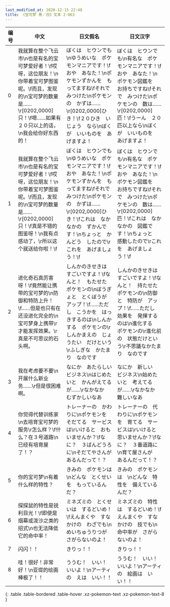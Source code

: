 ```yaml
---
last_modified_at: 2020-12-15 22:48
title: 《宝可梦 黑／白》文本 2-063
---
```

| 编号 | 中文 | 日文假名 | 日文汉字 |
| ---- | ---- | ---- | --- |
| 0 | 我就算在整个飞云市\n也是有名的宝可梦爱好者！\f哎呀，这位朋友！\n你带着宝可梦图鉴呢。\f而且，发现的\n宝可梦的数量是……\r[0202,0000]只！\f嗯……如果有２０只以上的话，\n我会给你好东西的！ | ぼくは　ヒウンでも\nゆうめいな　ポケモンマニアです！\fおや　あなた！\nポケモンずかんを　もってますね\fそれで　みつけた\nポケモンの　かずは……\r[0202,0000]ひき！\f２０ひき　いじょう　なら\nぼくが　いいものを　あげますよ！ | ぼくは　ヒウンでも\n有名な　ポケモンマニアです！\fおや　あなた！\nポケモン図鑑を　お持ちですね\fそれで　みつけた\nポケモンの　数は……\r[0202,0000]匹！\fうーん　２０匹以上なら\nぼくが　いいものを　あげますよ！ |
| 1 | 我就算在整个飞云市\n也是有名的宝可梦爱好者！\f哎呀，这位朋友！\n你带着宝可梦图鉴呢。\f而且，发现的\n宝可梦的数量是……\r[0202,0000]只！\f真是不错的图鉴呀！\n我有点感动了，\r所以这个就送给你啦！\f | ぼくは　ヒウンでも\nゆうめいな　ポケモンマニアです！\fおや　あなた！\nポケモンずかんを　もってますね\fそれで　みつけた\nポケモンの　かずは……\r[0202,0000]ひき！\fこれは　なかなかの　ずかんです！\nちょっと　かんどう　したので\rこれを　あげましょう！\f | ぼくは　ヒウンでも\n有名な　ポケモンマニアです！\fおや　あなた！\nポケモン図鑑を　お持ちですね\fそれで　みつけた\nポケモンの　数は……\r[0202,0000]匹！\fこれは　なかなかの　図鑑です！\nちょっと　感動したので\rこれを　あげましょう！\f |
| 2 | 进化奇石真厉害呀！\f竟然能让携带的宝可梦的\n防御和特防上升！\f……但是也只有在还没进化完全的\n宝可梦身上携带\r才能发挥效果。\r真是不可思议的石头啊。 | しんかのきせきは　すごいですよ！\fなんと！　もたせた　ポケモンの\nぼうぎょと　とくぼうが　アップ！\f……ただし　こうかを　はっきするのは\nしんかする　ポケモンの\rしんかまえの　じょうたい　だけという\rふしぎな　かたまり　なのです | しんかのきせきは　すごいですよ！\fなんと！　持たせた　ポケモンの\n防御と　特防が　アップ！\f……ただし　効果を　発揮するのは\n進化する　ポケモンの\r進化前の　状態だけという\r不思議なかたまり　なのです |
| 3 | 我在考虑要不要\n开展什么新业务……\r但是很困难啊。 | なにか　あたらしい　ビジネス\nはじめたいと　かんがえてるが……\rなかなか　むずかしいなあ | なにか　新しい　ビジネス\n始めたいと　考えてるが……\rなかなか　難しいなあ |
| 4 | 你觉得代替训练家\n去培育宝可梦的服务\r怎么样？\f什么？在３号道路\n已经有培育屋了！？ | トレーナーの　かわりに\nポケモンを　そだてる　サービスは\rいけると　おもいませんか？\fなに？　３ばんどうろに\nそだてやさんが　あるんだって！？ | トレーナーの　代わりに\nポケモンを　育てる　サービスは\rいけると　思いませんか？\fなに？　３番道路に\n育て屋さんが　あるんだって！？ |
| 5 | 你的宝可梦\n有着什么样的特性？ | きみの　ポケモンは　\nどんな　とくせいを　もっているんだ？ | きみの　ポケモンは　\nどんな　特性を　備えているんだ？ |
| 6 | 探探鼠的特性是锐利目光！\f即使是烟幕或泼沙之类的招式\n也无法降低它的命中率！ | ミネズミの　とくせいは　するどいめ！\fえんまくや　すなかけの　わざでも\nめいちゅうりつが　さがらないのよ！ | ミネズミの　特性は　するどいめ！\fえんまくや　すなかけの　技でも\n命中率が　さがらないのよ！ |
| 7 | 闪闪！！ | きりっ！！ | きりっ！！ |
| 8 | 哇！很好！非常好！\n亚堤的绘画棒极了！！ | ううむ！　いい！　いいよ！\nアーティの　えは　いい！！ | ううむ！　いい！　いいよ！\nアーティの　絵画は　いい！！ |
{: .table .table-bordered .table-hover .xz-pokemon-text .xz-pokemon-text-8 }